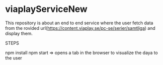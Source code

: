 # viaplayServiceNew

This repository is about an end to end service where the user fetch data from the rovided url(https://content.viaplay.se/pc-se/serier/samtliga) and display them.

STEPS

npm install
npm start => opens a tab in the browser to visualize  the daya to the user
